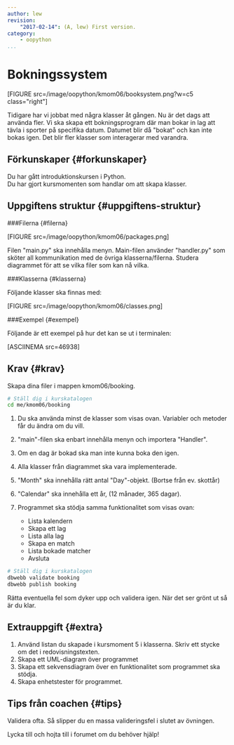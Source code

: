 ```yaml
---
author: lew
revision:
    "2017-02-14": (A, lew) First version.
category:
    - oopython
...
```

Bokningssystem
===================================

[FIGURE src=/image/oopython/kmom06/booksystem.png?w=c5 class="right"]

Tidigare har vi jobbat med några klasser åt gången. Nu är det dags att använda fler. Vi ska skapa ett bokningsprogram där man bokar in lag att tävla i sporter på specifika datum. Datumet blir då "bokat" och kan inte bokas igen. Det blir fler klasser som interagerar med varandra.

<!--more-->


Förkunskaper {#forkunskaper}
-----------------------

Du har gått introduktionskursen i Python.  
Du har gjort kursmomenten som handlar om att skapa klasser.


Uppgiftens struktur {#uppgiftens-struktur}
-----------------------    

###Filerna {#filerna}

[FIGURE src=/image/oopython/kmom06/packages.png]  

Filen "main.py" ska innehålla menyn. Main-filen använder "handler.py" som sköter all kommunikation med de övriga klasserna/filerna. Studera diagrammet för att se vilka filer som kan nå vilka.  



###Klasserna {#klasserna}

Följande klasser ska finnas med:

[FIGURE src=/image/oopython/kmom06/classes.png]  



###Exempel {#exempel}

Följande är ett exempel på hur det kan se ut i terminalen:  

[ASCIINEMA src=46938]



Krav {#krav}
-----------------------

Skapa dina filer i mappen kmom06/booking.

```bash
# Ställ dig i kurskatalogen
cd me/kmom06/booking
```

1. Du ska använda minst de klasser som visas ovan. Variabler och metoder får du ändra om du vill.

2. "main"-filen ska enbart innehålla menyn och importera "Handler".  

3. Om en dag är bokad ska man inte kunna boka den igen.

4. Alla klasser från diagrammet ska vara implementerade.  

5. "Month" ska innehålla rätt antal "Day"-objekt. (Bortse från ev. skottår)  

6. "Calendar" ska innehålla ett år, (12 månader, 365 dagar).  

7. Programmet ska stödja samma funktionalitet som visas ovan:  
    * Lista kalendern
    * Skapa ett lag  
    * Lista alla lag  
    * Skapa en match  
    * Lista bokade matcher  
    * Avsluta

```bash
# Ställ dig i kurskatalogen
dbwebb validate booking
dbwebb publish booking
```

Rätta eventuella fel som dyker upp och validera igen. När det ser grönt ut så är du klar.



Extrauppgift {#extra}
-----------------------

1. Använd listan du skapade i kursmoment 5 i klasserna. Skriv ett stycke om det i redovisningstexten.  
2. Skapa ett UML-diagram över programmet  
3. Skapa ett sekvensdiagram över en funktionalitet som programmet ska stödja.  
4. Skapa enhetstester för programmet.



Tips från coachen {#tips}
-----------------------

Validera ofta. Så slipper du en massa valideringsfel i slutet av övningen.

Lycka till och hojta till i forumet om du behöver hjälp!
